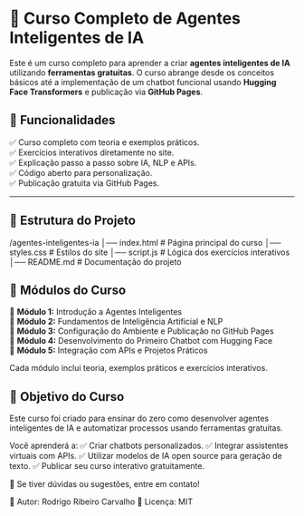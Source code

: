 # 📌 Curso Completo de Agentes Inteligentes de IA  

Este é um curso completo para aprender a criar **agentes inteligentes de IA** utilizando **ferramentas gratuitas**. O curso abrange desde os conceitos básicos até a implementação de um chatbot funcional usando **Hugging Face Transformers** e publicação via **GitHub Pages**.  

## 🚀 Funcionalidades  
✅ Curso completo com teoria e exemplos práticos.  
✅ Exercícios interativos diretamente no site.  
✅ Explicação passo a passo sobre IA, NLP e APIs.  
✅ Código aberto para personalização.  
✅ Publicação gratuita via GitHub Pages.  

---

## 📂 Estrutura do Projeto  
/agentes-inteligentes-ia │── index.html # Página principal do curso │── styles.css # Estilos do site │── script.js # Lógica dos exercícios interativos │── README.md # Documentação do projeto

## 📖 Módulos do Curso  

🔹 **Módulo 1:** Introdução a Agentes Inteligentes  
🔹 **Módulo 2:** Fundamentos de Inteligência Artificial e NLP  
🔹 **Módulo 3:** Configuração do Ambiente e Publicação no GitHub Pages  
🔹 **Módulo 4:** Desenvolvimento do Primeiro Chatbot com Hugging Face  
🔹 **Módulo 5:** Integração com APIs e Projetos Práticos  

Cada módulo inclui teoria, exemplos práticos e exercícios interativos.

## 🎯 Objetivo do Curso

Este curso foi criado para ensinar do zero como desenvolver agentes inteligentes de IA e automatizar processos usando ferramentas gratuitas.

Você aprenderá a:
✅ Criar chatbots personalizados.
✅ Integrar assistentes virtuais com APIs.
✅ Utilizar modelos de IA open source para geração de texto.
✅ Publicar seu curso interativo gratuitamente.

📢 Se tiver dúvidas ou sugestões, entre em contato!

📌 Autor: Rodrigo Ribeiro Carvalho
📌 Licença: MIT
